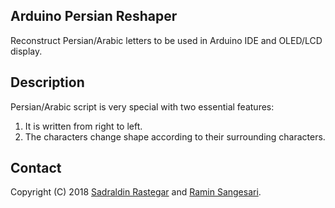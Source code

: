 ## Arduino Persian Reshaper
Reconstruct Persian/Arabic letters to be used in Arduino IDE and OLED/LCD display.

## Description
Persian/Arabic script is very special with two essential features:
1. It is written from right to left.
2. The characters change shape according to their surrounding characters.

## Contact
Copyright (C) 2018 [Sadraldin Rastegar](http://qwerty13.ir) and [Ramin Sangesari](http://www.idreams.ir).
